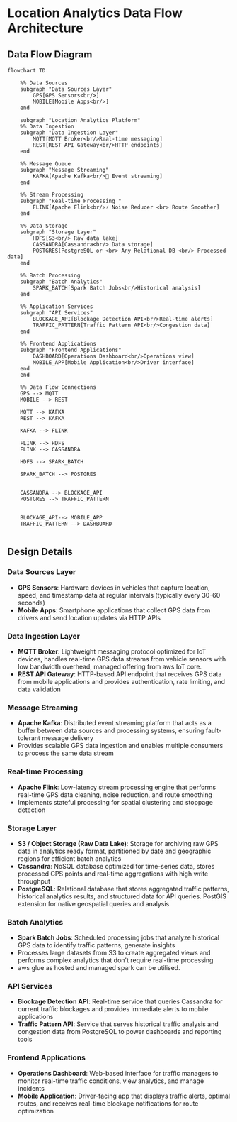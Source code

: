 # Location Analytics Data Flow Architecture

## Data Flow Diagram

```mermaid
flowchart TD

    %% Data Sources
    subgraph "Data Sources Layer"
        GPS[GPS Sensors<br/>]
        MOBILE[Mobile Apps<br/>]
    end
    
    subgraph "Location Analytics Platform"
    %% Data Ingestion
    subgraph "Data Ingestion Layer"
        MQTT[MQTT Broker<br/>Real-time messaging]
        REST[REST API Gateway<br/>HTTP endpoints]
    end
    
    %% Message Queue
    subgraph "Message Streaming"
        KAFKA[Apache Kafka<br/>📨 Event streaming]
    end
    
    %% Stream Processing
    subgraph "Real-time Processing "
        FLINK[Apache Flink<br/>⚡ Noise Reducer <br> Route Smoother]
    end
    
    %% Data Storage
    subgraph "Storage Layer"
        HDFS[S3<br/> Raw data lake]
        CASSANDRA[Cassandra<br/> Data storage]
        POSTGRES[PostgreSQL or <br> Any Relational DB <br/> Processed data]
    end
    
    %% Batch Processing
    subgraph "Batch Analytics"
        SPARK_BATCH[Spark Batch Jobs<br/>Historical analysis]
    end
    
    %% Application Services
    subgraph "API Services"
        BLOCKAGE_API[Blockage Detection API<br/>Real-time alerts]
        TRAFFIC_PATTERN[Traffic Pattern API<br/>Congestion data]
    end
    
    %% Frontend Applications
    subgraph "Frontend Applications"
        DASHBOARD[Operations Dashboard<br/>Operations view]
        MOBILE_APP[Mobile Application<br/>Driver interface]
    end
    end

    %% Data Flow Connections
    GPS --> MQTT
    MOBILE --> REST
    
    MQTT --> KAFKA
    REST --> KAFKA
    
    KAFKA --> FLINK
    
    FLINK --> HDFS
    FLINK --> CASSANDRA
    
    HDFS --> SPARK_BATCH
    
    SPARK_BATCH --> POSTGRES

    
    CASSANDRA --> BLOCKAGE_API
    POSTGRES --> TRAFFIC_PATTERN
    

    BLOCKAGE_API--> MOBILE_APP
    TRAFFIC_PATTERN --> DASHBOARD
    
```

## Design Details
### Data Sources Layer
- **GPS Sensors**: Hardware devices in vehicles that capture location, speed, and timestamp data at regular intervals (typically every 30-60 seconds)
- **Mobile Apps**: Smartphone applications that collect GPS data from drivers and send location updates via HTTP APIs

### Data Ingestion Layer
- **MQTT Broker**: Lightweight messaging protocol optimized for IoT devices, handles real-time GPS data streams from vehicle sensors with low bandwidth overhead, managed offering from aws IoT core.
- **REST API Gateway**: HTTP-based API endpoint that receives GPS data from mobile applications and provides authentication, rate limiting, and data validation

### Message Streaming
- **Apache Kafka**: Distributed event streaming platform that acts as a buffer between data sources and processing systems, ensuring fault-tolerant message delivery
- Provides scalable GPS data ingestion and enables multiple consumers to process the same data stream

### Real-time Processing
- **Apache Flink**: Low-latency stream processing engine that performs real-time GPS data cleaning, noise reduction, and route smoothing
- Implements stateful processing for spatial clustering and stoppage detection 

### Storage Layer
- **S3 / Object Storage (Raw Data Lake)**: Storage for archiving raw GPS data in analytics ready format, partitioned by date and geographic regions for efficient batch analytics
- **Cassandra**: NoSQL database optimized for time-series data, stores processed GPS points and real-time aggregations with high write throughput
- **PostgreSQL**: Relational database that stores aggregated traffic patterns, historical analytics results, and structured data for API queries. PostGIS extension for native geospatial queries and analysis.

### Batch Analytics
- **Spark Batch Jobs**: Scheduled processing jobs that analyze historical GPS data to identify traffic patterns, generate insights
- Processes large datasets from S3 to create aggregated views and performs complex analytics that don't require real-time processing
- aws glue as hosted and managed spark can be utilised.

### API Services
- **Blockage Detection API**: Real-time service that queries Cassandra for current traffic blockages and provides immediate alerts to mobile applications
- **Traffic Pattern API**: Service that serves historical traffic analysis and congestion data from PostgreSQL to power dashboards and reporting tools

### Frontend Applications
- **Operations Dashboard**: Web-based interface for traffic managers to monitor real-time traffic conditions, view analytics, and manage incidents
- **Mobile Application**: Driver-facing app that displays traffic alerts, optimal routes, and receives real-time blockage notifications for route optimization
